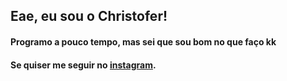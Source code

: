 ## Eae, eu sou o Christofer!

<h4>Programo a pouco tempo, mas sei que sou bom no que faço kk</h4>

<div>
  <h4>
    Se quiser me seguir no <a href="https://instagram.com/christofer.lenartowicz">instagram</a>.
  </h4>
</div>
